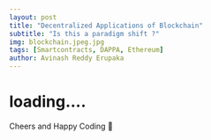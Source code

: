 ```yaml
---
layout: post
title: "Decentralized Applications of Blockchain"
subtitle: "Is this a paradigm shift ?"
img: blockchain.jpeg.jpg
tags: [Smartcontracts, DAPPA, Ethereum]
author: Avinash Reddy Erupaka
---
```


# loading....

Cheers and Happy Coding 🤘
